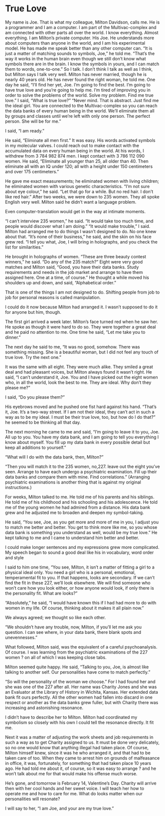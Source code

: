 True Love
===

My name is Joe. That is what my colleague, Milton Davidson, calls me. He is a programmer and I am a computer. I am part of the Multivac-complex and am connected with other parts all over the world. I know everything. Almost everything.
I am Milton’s private computer. His Joe. He understands more about computers than anyone in the world, and I am his experimental model. He has made me speak better than any other computer can.
“It is just a matter of matching sounds to symbols, Joe,” he told me. “That’s the way it works in the human brain even though we still don’t know what symbols there are in the brain. I know the symbols in yours, and I can match them to words, one-to-one.” So I talk. I don’t think I talk as well as I think, but Milton says I talk very well. Milton has never married, though he is nearly 40 years old. He has never found the right woman, he told me. One day he said, “I’ll find her yet, Joe. I’m going to find the best. I’m going to have true love and you’re going to help me. I’m tired of improving you in order to solve the problems of the world. Solve my problem. Find me true love.”
I said, “What is true love?”
“Never mind. That is abstract. Just find me the ideal girl. You are connected to the Multivac-complex so you can reach the data banks of every human being in the world. We’ll eliminate them all by groups and classes until we’re left with only one person. The perfect person. She will be for me.”

I said, “I am ready.”

He said, “Eliminate all men first.”
It was easy. His words activated symbols in my molecular valves. I could reach out to make contact with the accumulated data on every human being in the world. At his words, I withdrew from 3 784 982 874 men. I kept contact with 3 786 112 090 women.
He said, “Eliminate all younger than 25, all older than 40. Then eliminate all with an IQ under 120; all with a height under 150 centimeters and over 175 centimeters.”

He gave me exact measurements; he eliminated women with living children; he eliminated women with various genetic characteristics. “I’m not sure about eye colour,” he said. “Let that go for a while. But no red hair. I don’t like red hair.”
After two weeks, we were down to 235 women. They all spoke English very well. Milton said he didn’t want a language problem. 

Even computer-translation would get in the way at intimate moments.

“I can’t interview 235 women,” he said. “It would take too much time, and people would discover what I am doing.”
“It would make trouble,” I said. Milton had arranged me to do things I wasn’t designed to do. No one knew about that.
“It’s none of their business,” he said, and the skin on his face grew red. “I tell you what, Joe, I will bring in holographs, and you check the list for similarities.”

He brought in holographs of women. “These are three beauty contest winners,” he said. “Do any of the 235 match?”
Eight were very good matches and Milton said, “Good, you have their data banks. Study requirements and needs in the job market and arrange to have them assigned here. One at a time, of course.” He thought a while moved his shoulders up and down, and said, “Alphabetical order.”

That is one of the things I am not designed to do. Shifting people from job to job for personal reasons is called manipulation. 

I could do it now because Milton had arranged it. I wasn’t supposed to do it for anyone but him, though.

The first girl arrived a week later. Milton’s face turned red when he saw her. He spoke as though it were hard to do so. They were together a great deal and he paid no attention to me. One time he said, “Let me take you to dinner.”

The next day he said to me, “It was no good, somehow. There was something missing. She is a beautiful woman, but I did not feel any touch of true love. Try the next one.”

It was the same with all eight. They were much alike. They smiled a great deal and had pleasant voices, but Milton always found it wasn’t right. He said, “I can’t understand it, Joe. You and I have picked out the eight women who, in all the world, look the best to me. They are ideal. Why don’t they please me?”

I said, “Do you please them?”

His eyebrows moved and he pushed one fist hard against his hand. “That’s it, Joe. It’s a two-way street. If I am not their ideal, they can’t act in such a way as to be my ideal. I must be their true love, too, but how do I do that?” he seemed to be thinking all that day.

The next morning he came to me and said, “I’m going to leave it to you, Joe. All up to you. You have my data bank, and I am going to tell you everything I know about myself. You fill up my data bank in every possible detail but keep all additions to yourself.”

“What will I do with the data bank, then, Milton?”

“Then you will match it to the 235 women, no,227. leave out the eight you’ve seen. Arrange to have each undergo a psychiatric examination. Fill up their data banks and compare them with mine. Find correlations.” (Arranging psychiatric examinations is another thing that is against my original instructions.)

For weeks, Milton talked to me. He told me of his parents and his siblings. He told me of his childhood and his schooling and his adolescence. He told me of the young women he had admired from a distance. His data bank grew and he adjusted me to broaden and deepen my symbol-taking.

He said, “You see, Joe, as you get more and more of me in you, I adjust you to match me better and better. You get to think more like me, so you whose data bank is something you understand as well, would be my true love.” He kept talking to me and I came to understand him better and better.

I could make longer sentences and my expressions grew more complicated. My speech began to sound a good deal like his in vocabulary, word order and style

I said to him one time, “You see, Milton, it isn’t a matter of fitting a girl to a physical ideal only. You need a girl who is a personal, emotional, temperamental fit to you. If that happens, looks are secondary. If we can’t find the fit in these 227, we’ll look elsewhere. We will find someone who won’t care how you look either, or how anyone would look, if only there is the personality fit. What are looks?”

“Absolutely,” he said, “I would have known this if I had had more to do with women in my life. Of course, thinking about it makes it all plain now.”

We always agreed; we thought so like each other.

“We shouldn’t have any trouble, now, Milton, if you’ll let me ask you question. I can see where, in your data bank, there blank spots and unevennesses.”

What followed, Milton said, was the equivalent of a careful psychoanalysis. Of course. I was learning from the psychiatric examinations of the 227 women ? on all of which I was keeping close tabs.

Milton seemed quite happy. He said, “Talking to you, Joe, is almost like talking to another self. Our personalities have come to match perfectly.”

“So will the personality of the woman we choose.” For I had found her and she was one of the 227 after all. Her name was Charity Jones and she was an Evaluator at the Library of History in Wichita, Kansas. Her extended data bank fit ours perfectly. All the other women had fallen into discard in one respect or another as the data banks grew fuller, but with Charity there was increasing and astonishing resonance.

I didn’t have to describe her to Milton. Milton had coordinated my symbolism so closely with his own I could tell the resonance directly. It fit me.

Next it was a matter of adjusting the work sheets and job requirements in such a way as to get Charity assigned to us. It must be done very delicately, so no one would know that anything illegal had taken place.
Of course, Milton himself knew, since it was he who arranged it, and that had to be taken care of too. When they came to arrest him on grounds of malfeasance in office, it was, fortunately, for something that had taken place 10 years ago. He had told me about it, of course, so it was easy to arrange ? and he won’t talk about me for that would make his offense much worse.

He’s gone, and tomorrow is February 14, Valentine’s Day. Charity will arrive then with her cool hands and her sweet voice. I will teach her how to operate me and how to care for me. What do looks matter when our personalities will resonate?

I will say to her, “I am Joe, and your are my true love.”
